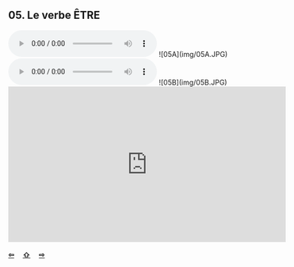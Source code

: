 ## 05. Le verbe ÊTRE

  <audio controls>
    <source src="sound/05A.ogg"></source>
  </audio>
![05A](img/05A.JPG)

  <audio controls>
    <source src="sound/05B.ogg"></source>
  </audio>
![05B](img/05B.JPG)

<iframe width="560" height="315" src="https://www.youtube.com/embed/HYc5Gde7X0E" frameborder="0" allow="accelerometer; autoplay; encrypted-media; gyroscope; picture-in-picture" allowfullscreen></iframe>

<p style='font-weight:bolder'>
  <a href='04.html' title='Önceki sayfa'>⇦</a>&emsp;
  <a href='..' title='Ana sayfa'>⇧</a>&emsp;
  <a href='06.html' title='Sonraki sayfa'>⇨</a>
</p>